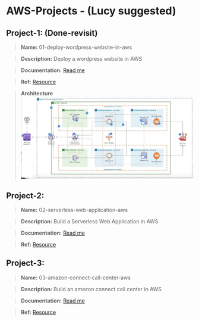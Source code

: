 # AWS-Projects - (Lucy suggested)

## Project-1: (Done-revisit)

> **Name:** 01-deploy-wordpress-website-in-aws

> **Description:** Deploy a wordpress website in AWS

> **Documentation:** <a href="01-deploy-wordpress-website-in-aws">Read me</a>

> **Ref:** <a href="https://aws.amazon.com/getting-started/hands-on/build-wordpress-website/">Resource</a>

> **Architecture** ![image](https://github.com/tech-kishore/AWS-Projects/blob/main/01-deploy-wordpress-website-in-aws/Wordpress-AWS.jpg)


## Project-2: 

> **Name:** 02-serverless-web-application-aws

> **Description:** Build a Serverless Web Application in AWS

> **Documentation:** <a href="">Read me</a>

> **Ref:** <a href="https://aws.amazon.com/getting-started/hands-on/build-serverless-web-app-lambda-apigateway-s3-dynamodb-cognito/">Resource</a>


## Project-3: 

> **Name:** 03-amazon-connect-call-center-aws

> **Description:** Build an amazon connect call center in AWS

> **Documentation:** <a href="">Read me</a>

> **Ref:** <a href="https://github.com/aws-samples/amazon-lex-connect-workshop/">Resource</a>


